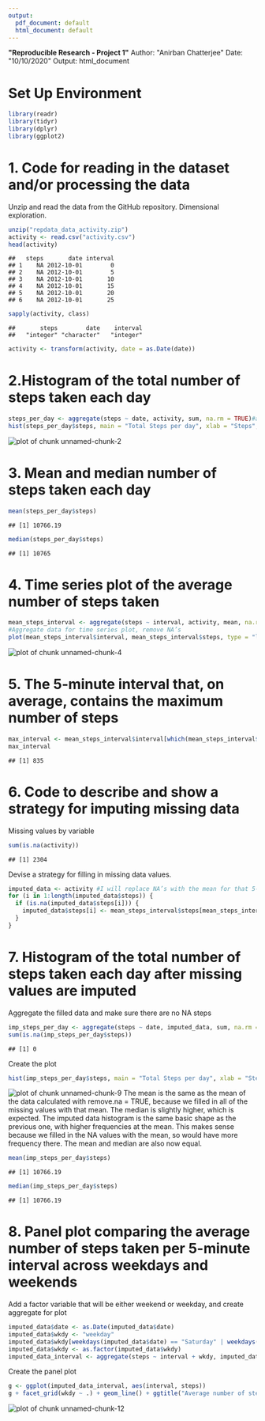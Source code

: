 ```yaml
---
output:
  pdf_document: default
  html_document: default
---
```

**"Reproducible Research - Project 1"**
Author: "Anirban Chatterjee"
Date: "10/10/2020"
Output: html_document

# Set Up Environment


```r
library(readr)
library(tidyr)
library(dplyr)
library(ggplot2)
```

# 1. Code for reading in the dataset and/or processing the data
Unzip and read the data from the GitHub repository. Dimensional exploration.


```r
unzip("repdata_data_activity.zip")
activity <- read.csv("activity.csv")
head(activity)
```

```
##   steps       date interval
## 1    NA 2012-10-01        0
## 2    NA 2012-10-01        5
## 3    NA 2012-10-01       10
## 4    NA 2012-10-01       15
## 5    NA 2012-10-01       20
## 6    NA 2012-10-01       25
```

```r
sapply(activity, class)
```

```
##       steps        date    interval 
##   "integer" "character"   "integer"
```

```r
activity <- transform(activity, date = as.Date(date))
```

# 2.Histogram of the total number of steps taken each day

```r
steps_per_day <- aggregate(steps ~ date, activity, sum, na.rm = TRUE)#aggregate steps per day and remove NA
hist(steps_per_day$steps, main = "Total Steps per day", xlab = "Steps", ylim = c(0,40), labels = TRUE)#create the plot
```

![plot of chunk unnamed-chunk-2](figure/unnamed-chunk-2-1.png)

# 3. Mean and median number of steps taken each day


```r
mean(steps_per_day$steps)
```

```
## [1] 10766.19
```

```r
median(steps_per_day$steps)
```

```
## [1] 10765
```
 

# 4. Time series plot of the average number of steps taken

```r
mean_steps_interval <- aggregate(steps ~ interval, activity, mean, na.rm = TRUE)
#Aggregate data for time series plot, remove NA’s
plot(mean_steps_interval$interval, mean_steps_interval$steps, type = "l", main = "Average number of steps per 5-min interval", xlab = "Interval", ylab = "Average Steps") #Create time series plot
```

![plot of chunk unnamed-chunk-4](figure/unnamed-chunk-4-1.png)


# 5. The 5-minute interval that, on average, contains the maximum number of steps

```r
max_interval <- mean_steps_interval$interval[which(mean_steps_interval$steps == max(mean_steps_interval$steps))]
max_interval
```

```
## [1] 835
```

# 6. Code to describe and show a strategy for imputing missing data

Missing values by variable

```r
sum(is.na(activity))
```

```
## [1] 2304
```
Devise a strategy for filling in missing data values.


```r
imputed_data <- activity #I will replace NA’s with the mean for that 5-minute interval.
for (i in 1:length(imputed_data$steps)) {
  if (is.na(imputed_data$steps[i])) {
    imputed_data$steps[i] <- mean_steps_interval$steps[mean_steps_interval$interval == imputed_data$interval[i]]
  }
}
```
# 7. Histogram of the total number of steps taken each day after missing values are imputed
Aggregate the filled data and make sure there are no NA steps

```r
imp_steps_per_day <- aggregate(steps ~ date, imputed_data, sum, na.rm = TRUE)
sum(is.na(imp_steps_per_day$steps))
```

```
## [1] 0
```
Create the plot

```r
hist(imp_steps_per_day$steps, main = "Total Steps per day", xlab = "Steps", ylim = c(0,40), labels = TRUE)
```

![plot of chunk unnamed-chunk-9](figure/unnamed-chunk-9-1.png)
The mean is the same as the mean of the data calculated with remove.na = TRUE, because we filled in all of the missing values with that mean. The median is slightly higher, which is expected. The imputed data histogram is the same basic shape as the previous one, with higher frequencies at the mean. This makes sense because we filled in the NA values with the mean, so would have more frequency there. The mean and median are also now equal.

```r
mean(imp_steps_per_day$steps)
```

```
## [1] 10766.19
```

```r
median(imp_steps_per_day$steps)
```

```
## [1] 10766.19
```

# 8. Panel plot comparing the average number of steps taken per 5-minute interval across weekdays and weekends
Add a factor variable that will be either weekend or weekday, and create aggregate for plot

```r
imputed_data$date <- as.Date(imputed_data$date)
imputed_data$wkdy <- "weekday"
imputed_data$wkdy[weekdays(imputed_data$date) == "Saturday" | weekdays(imputed_data$date) == "Sunday"] <- "weekend"
imputed_data$wkdy <- as.factor(imputed_data$wkdy)
imputed_data_interval <- aggregate(steps ~ interval + wkdy, imputed_data, mean, na.rm = TRUE)
```
Create the panel plot

```r
g <- ggplot(imputed_data_interval, aes(interval, steps))
g + facet_grid(wkdy ~ .) + geom_line() + ggtitle("Average number of steps per 5-min interval")
```

![plot of chunk unnamed-chunk-12](figure/unnamed-chunk-12-1.png)



